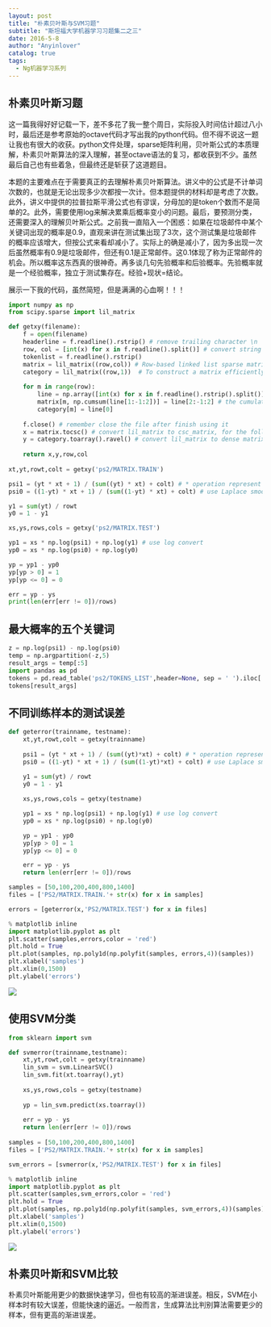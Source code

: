 ```yaml
---
layout: post
title: "朴素贝叶斯与SVM习题"
subtitle: "斯坦福大学机器学习习题集二之三"
date: 2016-5-8
author: "Anyinlover"
catalog: true
tags:
  - Ng机器学习系列
---
```

## 朴素贝叶斯习题

这一篇我得好好记载一下，差不多花了我一整个周日，实际投入时间估计超过八小时，最后还是参考原始的octave代码才写出我的python代码。但不得不说这一题让我也有很大的收获。python文件处理，sparse矩阵利用，贝叶斯公式的本质理解，朴素贝叶斯算法的深入理解，甚至octave语法的复习，都收获到不少。虽然最后自己也有些着急，但最终还是斩获了这道题目。

本题的主要难点在于需要真正的去理解朴素贝叶斯算法。讲义中的公式是不计单词次数的，也就是无论出现多少次都按一次计。但本题提供的材料却是考虑了次数。此外，讲义中提供的拉普拉斯平滑公式也有谬误，分母加的是token个数而不是简单的2。此外，需要使用log来解决累乘后概率变小的问题。最后，要预测分类，还需要深入的理解贝叶斯公式。之前我一直陷入一个困惑：如果在垃圾邮件中某个关键词出现的概率是0.9，直观来讲在测试集出现了3次，这个测试集是垃圾邮件的概率应该增大，但按公式来看却减小了。实际上的确是减小了，因为多出现一次后虽然概率有0.9是垃圾邮件，但还有0.1是正常邮件。这0.1体现了称为正常邮件的机会。所以概率这东西真的很神奇。再多谈几句先验概率和后验概率。先验概率就是一个经验概率，独立于测试集存在。经验+现状=结论。

展示一下我的代码，虽然简短，但是满满的心血啊！！！

```python
import numpy as np
from scipy.sparse import lil_matrix

def getxy(filename):
    f = open(filename)
    headerline = f.readline().rstrip() # remove trailing character \n
    row, col = [int(x) for x in f.readline().split()] # convert string to list
    tokenlist = f.readline().rstrip()
    matrix = lil_matrix((row,col)) # Row-based linked list sparse matrix
    category = lil_matrix((row,1))  # To construct a matrix efficiently
    
    for m in range(row):
        line = np.array([int(x) for x in f.readline().rstrip().split()])
        matrix[m, np.cumsum(line[1:-1:2])] = line[2:-1:2] # the cumulative sum of the elements 
        category[m] = line[0] 
        
    f.close() # remember close the file after finish using it
    x = matrix.tocsc() # convert lil_matrix to csc_matrix, for the following dot operation
    y = category.toarray().ravel() # convert lil_matrix to dense matrix
        
    return x,y,row,col
    
xt,yt,rowt,colt = getxy('ps2/MATRIX.TRAIN')

psi1 = (yt * xt + 1) / (sum((yt) * xt) + colt) # * operation represent dot between 1 -d array with sparse matrix
psi0 = ((1-yt) * xt + 1) / (sum((1-yt) * xt) + colt) # use Laplace smoothing

y1 = sum(yt) / rowt
y0 = 1 - y1

xs,ys,rows,cols = getxy('ps2/MATRIX.TEST')

yp1 = xs * np.log(psi1) + np.log(y1) # use log convert
yp0 = xs * np.log(psi0) + np.log(y0)

yp = yp1 - yp0
yp[yp > 0] = 1
yp[yp <= 0] = 0

err = yp - ys
print(len(err[err != 0])/rows)
```

## 最大概率的五个关键词

```python
z = np.log(psi1) - np.log(psi0)
temp = np.argpartition(-z,5)
result_args = temp[:5]
import pandas as pd
tokens = pd.read_table('ps2/TOKENS_LIST',header=None, sep = ' ').iloc[:,1].values
tokens[result_args]
```

## 不同训练样本的测试误差

```python
def geterror(trainname, testname):
    xt,yt,rowt,colt = getxy(trainname)
    
    psi1 = (yt * xt + 1) / (sum((yt)*xt) + colt) # * operation represent dot between 1 -d array with sparse matrix
    psi0 = ((1-yt) * xt + 1) / (sum((1-yt)*xt) + colt) # use Laplace smoothing
    
    y1 = sum(yt) / rowt
    y0 = 1 - y1

    xs,ys,rows,cols = getxy(testname)

    yp1 = xs * np.log(psi1) + np.log(y1) # use log convert
    yp0 = xs * np.log(psi0) + np.log(y0)

    yp = yp1 - yp0
    yp[yp > 0] = 1
    yp[yp <= 0] = 0

    err = yp - ys
    return len(err[err != 0])/rows

samples = [50,100,200,400,800,1400]
files = ['PS2/MATRIX.TRAIN.'+ str(x) for x in samples]

errors = [geterror(x,'PS2/MATRIX.TEST') for x in files]

% matplotlib inline
import matplotlib.pyplot as plt
plt.scatter(samples,errors,color = 'red')
plt.hold = True
plt.plot(samples, np.poly1d(np.polyfit(samples, errors,4))(samples))
plt.xlabel('samples')
plt.xlim(0,1500)
plt.ylabel('errors')
```
![](\img\ps2_3_1)

## 使用SVM分类

```python
from sklearn import svm

def svmerror(trainname,testname):
    xt,yt,rowt,colt = getxy(trainname)
    lin_svm = svm.LinearSVC()
    lin_svm.fit(xt.toarray(),yt)
    
    xs,ys,rows,cols = getxy(testname)
    
    yp = lin_svm.predict(xs.toarray())
    
    err = yp - ys
    return len(err[err != 0])/rows
   
samples = [50,100,200,400,800,1400]
files = ['PS2/MATRIX.TRAIN.'+ str(x) for x in samples]

svm_errors = [svmerror(x,'PS2/MATRIX.TEST') for x in files]

% matplotlib inline
import matplotlib.pyplot as plt
plt.scatter(samples,svm_errors,color = 'red')
plt.hold = True
plt.plot(samples, np.poly1d(np.polyfit(samples, svm_errors,4))(samples))
plt.xlabel('samples')
plt.xlim(0,1500)
plt.ylabel('errors')
```

![](\img\ps2_3_2)

## 朴素贝叶斯和SVM比较

朴素贝叶斯能用更少的数据快速学习，但也有较高的渐进误差。相反，SVM在小样本时有较大误差，但能快速的逼近。一般而言，生成算法比判别算法需要更少的样本，但有更高的渐进误差。
